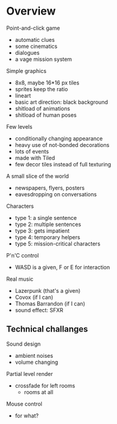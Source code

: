 # Overview

Point-and-click game
* automatic clues
* some cinematics
* dialogues
* a vage mission system

Simple graphics
* 8x8, maybe 16*16 px tiles
* sprites keep the ratio
* lineart
* basic art direction: black background
* shitload of animations
* shitload of human poses

Few levels
* conditionally changing appearance
* heavy use of not-bonded decorations
* lots of events
* made with Tiled
* few decor tiles instead of full texturing

A small slice of the world
* newspapers, flyers, posters
* eavesdropping on conversations

Characters
* type 1: a single sentence
* type 2: multiple sentences
* type 3: gets impatient
* type 4: temporary helpers
* type 5: mission-critical characters

P'n'C control
* WASD is a given, F or E for interaction

Real music
* Lazerpunk (that's a given)
* Covox (if I can)
* Thomas Barrandon (if I can)
* sound effect: SFXR

## Technical challanges

Sound design
* ambient noises
* volume changing

Partial level render
* crossfade for left rooms
	* rooms at all

Mouse control
* for what?